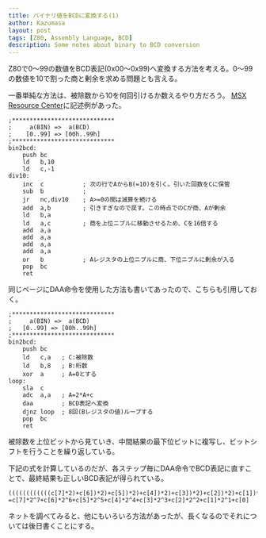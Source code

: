 ```yaml
---
title: バイナリ値をBCDに変換する(1)
author: Kazumasa
layout: post
tags: [Z80, Assembly Language, BCD]
description: Some notes about binary to BCD conversion
---
```

Z80で0〜99の数値をBCD表記(0x00〜0x99)へ変換する方法を考える。0〜99の数値を10で割った商と剰余を求める問題とも言える。

一番単純な方法は、被除数から10を何回引けるか数えるやり方だろう。
[MSX Resource Center](https://www.msx.org/forum/development/msx-development/bcdhex-conversion-asm)に記述例があった。
```
;*****************************
;     a(BIN) =>  a(BCD) 
;    [0..99] => [00h..99h]
;*****************************
bin2bcd:
	push bc
	ld   b,10
	ld   c,-1
div10:
    inc  c           ; 次の行でAからB(=10)を引く。引いた回数をCに保管
	sub  b           ;
	jr   nc,div10    ; A>=0の間は減算を続ける
	add  a,b         ; 引きすぎなので戻す。この時点でのCが商、Aが剰余
	ld   b,a
	ld   a,c         ; 商を上位ニブルに移動させるため、Cを16倍する
	add  a,a
	add  a,a
	add  a,a
	add  a,a
	or   b           ; Aレジスタの上位ニブルに商、下位ニブルに剰余が入る
	pop  bc
	ret
```
同じページにDAA命令を使用した方法も書いてあったので、こちらも引用しておく。

```
;*****************************
;     a(BIN) =>  a(BCD) 
;   [0..99] => [00h..99h]
;*****************************
bin2bcd:
	push bc
	ld   c,a   ; C:被除数
	ld   b,8   ; B:桁数
	xor  a     ; A=0とする
loop:
	sla  c
	adc  a,a   ; A=2*A+c
	daa        ; BCD表記へ変換
	djnz loop  ; 8回(Bレジスタの値)ループする
	pop  bc
	ret
```

被除数を上位ビットから見ていき、中間結果の最下位ビットに複写し、ビットシフトを行うことを繰り返している。

下記の式を計算しているのだが、各ステップ毎にDAA命令でBCD表記に直すことで、最終結果も正しいBCD表記が得られている。
```
((((((((((((c[7]*2)+c[6])*2)+c[5])*2)+c[4])*2)+c[3])*2)+c[2])*2)+c[1])*2+c[0]
=c[7]*2^7+c[6]*2^6+c[5]*2^5+c[4]*2^4+c[3]*2^3+c[2]*2^2+c[1]*2^1+c[0]
```
ネットを調べてみると、他にもいろいろ方法があったが、長くなるのでそれについては後日書くことにする。

